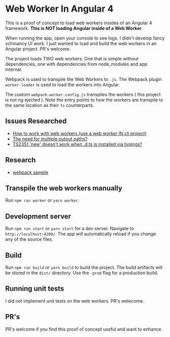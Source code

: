 # Web Worker In Angular 4

This is a proof of concept to load web workers insides of an Angular 4 framework. **This is NOT loading Angular inside of a Web Worker**.

When running the app, open your console to see logs. I didn't develop fancy schmancy UI work. I just wanted to load and build the web workers in an Angular project. PR's welcome.

The project loads TWO web workers. One that is simple without dependencies, one with dependencies from node_modules and app internal.

Webpack is used to transpile the Web Workers to `.js`. The Webpack plugin `worker-loader` is used to load the workers into Angular.

The custom `webpack.worker.config.js` transpiles the workers ( this project is not ng ejected ). Note the entry points to how the workers 
are transpile to the same location as their `ts` counterparts.

## Issues Researched
  - [How to work with web workers (use a web worker IN cli project)](https://github.com/angular/angular-cli/issues/5885)
  - [The need for multiple output paths?](https://github.com/webpack/webpack/issues/1189)
  - [TS2351 'new' doesn't work when .d.ts is installed via typings?](https://github.com/typings/typings/issues/486)
  
## Research
  - [webpack sample](https://github.com/webpack/webpack/tree/master/examples/web-worker)


## Transpile the web workers manually

Run `npm run worker` or `yarn worker`.

## Development server

Run `npm run start` or `yarn start` for a dev server. Navigate to `http://localhost:4200/`. The app will automatically reload if you change any of the source files.

## Build

Run `npm run build` or `yarn build` to build the project. The build artifacts will be stored in the `dist/` directory. Use the `-prod` flag for a production build.

## Running unit tests

I did not implement unit tests on the web workers. PR's welecome.

## PR's

PR's welcome if you find this proof of concept useful and want to enhance.
